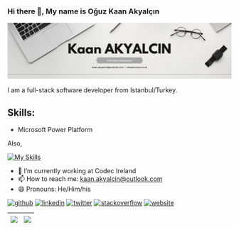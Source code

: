 ### Hi there 👋, My name is Oğuz Kaan Akyalçın
![](https://github.com/kaanakyalcin/kaanakyalcin/blob/main/developer_banner.png)

I am a full-stack software developer from Istanbul/Turkey.

## Skills: 

- Microsoft Power Platform

Also,

[![My Skills](https://skillicons.dev/icons?i=azure,dotnet,flutter,angular,solidity&perline=5)](https://skillicons.dev)

- 🔭 I’m currently working at Codec Ireland 
- 📫 How to reach me: kaan.akyalcin@outlook.com 
- 😄 Pronouns: He/Him/his 


[<img src='https://cdn.jsdelivr.net/npm/simple-icons@3.0.1/icons/github.svg' alt='github' height='40'>](https://github.com/https://github.com/kaanakyalcin)  [<img src='https://cdn.jsdelivr.net/npm/simple-icons@3.0.1/icons/linkedin.svg' alt='linkedin' height='40'>](https://www.linkedin.com/in/https://www.linkedin.com/in/akyalcin//)  [<img src='https://cdn.jsdelivr.net/npm/simple-icons@3.0.1/icons/twitter.svg' alt='twitter' height='40'>](https://twitter.com/https://twitter.com/ouz_kaan)  [<img src='https://cdn.jsdelivr.net/npm/simple-icons@3.0.1/icons/stackoverflow.svg' alt='stackoverflow' height='40'>](https://stackoverflow.com/users/https://stackoverflow.com/users/13064668/oguzkaanakyalcin)  [<img src='https://cdn.jsdelivr.net/npm/simple-icons@3.0.1/icons/icloud.svg' alt='website' height='40'>](http://wiseservices.co.uk/)  





| <a href="https://github.com/kaanakyalcin"><img align="center" src="https://github-readme-stats.vercel.app/api?username=kaanakyalcin&show_icons=true&include_all_commits=true&theme=cobalt2&hide_border=true" /></a> | <a href="https://github.com/kaanakyalcin"><img align="center" src="https://github-readme-stats.vercel.app/api/top-langs/?username=kaanakyalcin&layout=compact&theme=cobalt2&hide_border=true" /></a> |
| ------------- | ------------- |


<!--
**kaanakyalcin/kaanakyalcin** is a ✨ _special_ ✨ repository because its `README.md` (this file) appears on your GitHub profile.

Here are some ideas to get you started:

- 🔭 I’m currently working on ...
- 🌱 I’m currently learning ...
- 👯 I’m looking to collaborate on ...
- 🤔 I’m looking for help with ...
- 💬 Ask me about ...
- 📫 How to reach me: ...
- 😄 Pronouns: ...
- ⚡ Fun fact: ...
-->
